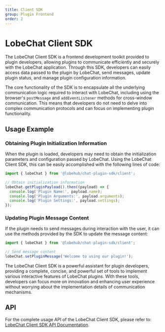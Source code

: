 ```yaml
---
title: Client SDK
group: Plugin Frontend
order: 2
---
```


# LobeChat Client SDK

The LobeChat Client SDK is a frontend development toolkit provided to plugin developers, allowing plugins to communicate efficiently and securely with the LobeChat application. Through this SDK, developers can easily access data passed to the plugin by LobeChat, send messages, update plugin status, and manage plugin configuration information.

The core functionality of the SDK is to encapsulate all the underlying communication logic required to interact with LobeChat, including using the browser's `postMessage` and `addEventListener` methods for cross-window communication. This means that developers do not need to delve into complex communication protocols and can focus on implementing plugin functionality.

## Usage Example

### Obtaining Plugin Initialization Information

When the plugin is loaded, developers may need to obtain the initialization parameters and configuration passed by LobeChat. Using the LobeChat Client SDK, this can be easily accomplished with the following lines of code:

```javascript
import { lobeChat } from '@lobehub/chat-plugin-sdk/client';

// Obtain initialization information
lobeChat.getPluginPayload().then((payload) => {
  console.log('Plugin Name:', payload.name);
  console.log('Plugin Arguments:', payload.arguments);
  console.log('Plugin Settings:', payload.settings);
});
```

### Updating Plugin Message Content

If the plugin needs to send messages during interaction with the user, it can use the methods provided by the SDK to update the message content:

```javascript
import { lobeChat } from '@lobehub/chat-plugin-sdk/client';

// Send message content
lobeChat.setPluginMessage('Welcome to using our plugin!');
```

The LobeChat Client SDK is a powerful assistant for plugin developers, providing a complete, concise, and powerful set of tools to implement various interactive features of LobeChat plugins. With these tools, developers can focus more on innovation and enhancing user experience without worrying about the implementation details of communication mechanisms.

## API

For the complete usage API of the LobeChat Client SDK, please refer to: [LobeChat Client SDK API Documentation](/en-US/api/lobe-chat-client).
